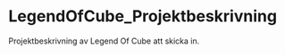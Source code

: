 LegendOfCube_Projektbeskrivning
===============================

Projektbeskrivning av Legend Of Cube att skicka in.

